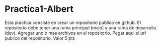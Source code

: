 # Practica1-Albert
Esta practica consiste en crear un repositorio publico en github. El repositorio debe tener una rama principal (main) y una rama de desarrollo (dev).   Agregar uno o mas archivos en el repositorio. Pegar aqui el url publico del repositorio.  Valor 5 pts
